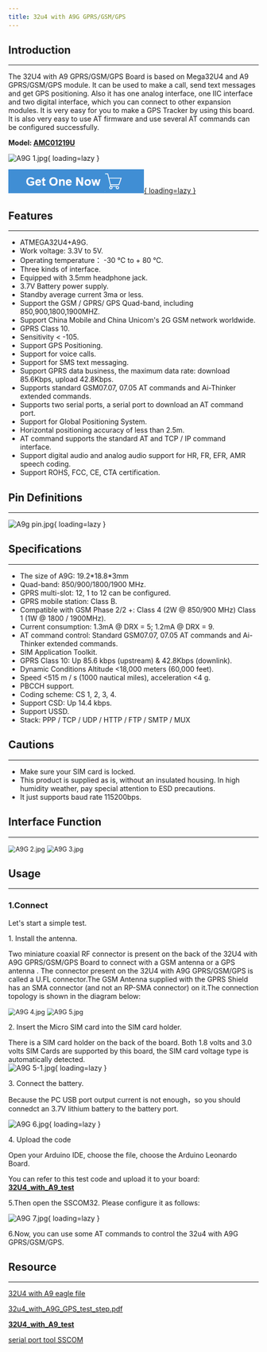 ```yaml
---
title: 32u4 with A9G GPRS/GSM/GPS
---
```


## Introduction
------------

The 32U4 with A9 GPRS/GSM/GPS Board is based on Mega32U4 and A9 GPRS/GSM/GPS module. It can be used to make a call, send text messages and get GPS positioning. Also it has one analog interface, one IIC interface and two digital interface, which you can connect to other expansion modules. It is very easy for you to make a GPS Tracker by using this board. It is also very easy to use AT firmware and use several AT commands can be configured successfully.

**Model: [AMC01219U](https://www.elecrow.com/32u4-with-a9g-gprs-gsm-gps-board.html)**

![A9G 1.jpg](https://wiki.elecrow.com/images/thumb/4/49/A9G_1.jpg/600px-A9G_1.jpg){ loading=lazy }

[![Alt text](../../assets/images/Get_one_now.png){ loading=lazy }](https://www.elecrow.com/32u4-with-a9g-gprs-gsm-gps-board.html?wiki "Title text")

## Features
--------

- ATMEGA32U4+A9G.
- Work voltage: 3.3V to 5V.
- Operating temperature： -30 ℃ to + 80 ℃.
- Three kinds of interface.
- Equipped with 3.5mm headphone jack.
- 3.7V Battery power supply.
- Standby average current 3ma or less.
- Support the GSM / GPRS/ GPS Quad-band, including 850,900,1800,1900MHZ.
- Support China Mobile and China Unicom's 2G GSM network worldwide.
- GPRS Class 10.
- Sensitivity &lt; -105.
- Support GPS Positioning.
- Support for voice calls.
- Support for SMS text messaging.
- Support GPRS data business, the maximum data rate: download 85.6Kbps, upload 42.8Kbps.
- Supports standard GSM07.07, 07.05 AT commands and Ai-Thinker extended commands.
- Supports two serial ports, a serial port to download an AT command port.
- Support for Global Positioning System.
- Horizontal positioning accuracy of less than 2.5m.
- AT command supports the standard AT and TCP / IP command interface.
- Support digital audio and analog audio support for HR, FR, EFR, AMR speech coding.
- Support ROHS, FCC, CE, CTA certification.

## Pin Definitions
---------------

![A9g pin.jpg](https://wiki.elecrow.com/images/8/86/A9g_pin.jpg){ loading=lazy }

## Specifications
--------------

- The size of A9G: 19.2\*18.8\*3mm
- Quad-band: 850/900/1800/1900 MHz.
- GPRS multi-slot: 12, 1 to 12 can be configured.
- GPRS mobile station: Class B.
- Compatible with GSM Phase 2/2 +: Class 4 (2W @ 850/900 MHz) Class 1 (1W @ 1800 / 1900MHz).
- Current consumption: 1.3mA @ DRX = 5; 1.2mA @ DRX = 9.
- AT command control: Standard GSM07.07, 07.05 AT commands and Ai-Thinker extended commands.
- SIM Application Toolkit.
- GPRS Class 10: Up 85.6 kbps (upstream) &amp; 42.8Kbps (downlink).
- Dynamic Conditions Altitude &lt;18,000 meters (60,000 feet).
- Speed &lt;515 m / s (1000 nautical miles), acceleration &lt;4 g.
- PBCCH support.
- Coding scheme: CS 1, 2, 3, 4.
- Support CSD: Up 14.4 kbps.
- Support USSD.
- Stack: PPP / TCP / UDP / HTTP / FTP / SMTP / MUX

## Cautions
--------

- Make sure your SIM card is locked.
- This product is supplied as is, without an insulated housing. In high humidity weather, pay special attention to ESD precautions.
- It just supports baud rate 115200bps.

## Interface Function
------------------

<img loading="lazy" src="https://wiki.elecrow.com/images/thumb/d/d4/A9G_2.jpg/400px-A9G_2.jpg" alt="A9G 2.jpg" style="zoom:90%;"/>
<img loading="lazy" src="https://wiki.elecrow.com/images/thumb/a/aa/A9G_3.jpg/400px-A9G_3.jpg" alt="A9G 3.jpg" style="zoom:90%;"/>

## Usage
-----

### **1.Connect**

Let's start a simple test.

1\. Install the antenna.

Two miniature coaxial RF connector is present on the back of the 32U4 with A9G GPRS/GSM/GPS Board to connect with a GSM antenna or a GPS antenna . The connector present on the 32U4 with A9G GPRS/GSM/GPS is called a U.FL connector.The GSM Antenna supplied with the GPRS Shield has an SMA connector (and not an RP-SMA connector) on it.The connection topology is shown in the diagram below:

<img loading="lazy" src="https://wiki.elecrow.com/images/d/d0/A9G_4.jpg" alt="A9G 4.jpg" style="zoom:90%;"/>
<img loading="lazy" src="https://wiki.elecrow.com/images/b/b9/A9G_5.jpg" alt="A9G 5.jpg" style="zoom:90%;"/>

2\. Insert the Micro SIM card into the SIM card holder.

There is a SIM card holder on the back of the board. Both 1.8 volts and 3.0 volts SIM Cards are supported by this board, the SIM card voltage type is automatically detected.  
![A9G 5-1.jpg](https://wiki.elecrow.com/images/thumb/f/f6/A9G_5-1.jpg/400px-A9G_5-1.jpg){ loading=lazy }

3\. Connect the battery.

Because the PC USB port output current is not enough，so you should connedct an 3.7V lithium battery to the battery port.

![A9G 6.jpg](https://wiki.elecrow.com/images/thumb/8/8b/A9G_6.jpg/400px-A9G_6.jpg){ loading=lazy }

4\. Upload the code

Open your Arduino IDE, choose the file, choose the Arduino Leonardo Board.

You can refer to this test code and upload it to your board: **[32U4\_with\_A9\_test](../../files/32U4-with-A9-test-zip.md)**

5.Then open the SSCOM32. Please configure it as follows:

![A9G 7.jpg](https://wiki.elecrow.com/images/thumb/a/ad/A9G_7.jpg/400px-A9G_7.jpg){ loading=lazy }

6.Now, you can use some AT commands to control the 32u4 with A9G GPRS/GSM/GPS.

## Resource
--------

[32U4 with A9 eagle file](../../files/32U4-with-A9-eagle-files-zip.md)

[32u4\_with\_A9G\_GPS\_test\_step.pdf](../../files/32u4-with-A9G-GPS-test-step-pdf.md)

**[32U4\_with\_A9\_test](../../files/32U4-with-A9-test-zip.md)**

[serial port tool SSCOM](../../files/Sscom1-zip.md)